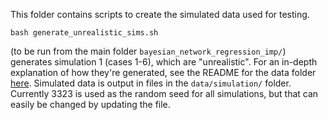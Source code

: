 This folder contains scripts to create the simulated data used for testing.

```
bash generate_unrealistic_sims.sh
```
(to be run from the main folder `bayesian_network_regression_imp/`) generates simulation 1 (cases 1-6), which are "unrealistic". For an in-depth explanation of how they're generated, see the README for the data folder [here](/data/simulation/ReadMe.md). Simulated data is output in files in the `data/simulation/` folder. Currently 3323 is used as the random seed for all simulations, but that can easily be changed by updating the file. 
